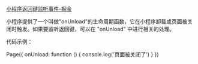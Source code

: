 [小程序返回键监听事件-掘金](https://juejin.cn/s/%E5%B0%8F%E7%A8%8B%E5%BA%8F%E8%BF%94%E5%9B%9E%E9%94%AE%E7%9B%91%E5%90%AC%E4%BA%8B%E4%BB%B6) 

 小程序提供了一个叫做"onUnload"的生命周期函数，它在小程序卸载或页面被关闭时触发。如果要监听返回键，可以在 "onUnload" 中进行相关的处理。

代码示例：

Page({ onUnload: function () { console.log('页面被关闭了') } })